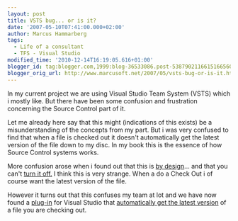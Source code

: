```yaml
---
layout: post
title: VSTS bug... or is it?
date: '2007-05-10T07:41:00.000+02:00'
author: Marcus Hammarberg
tags:
  - Life of a consultant
  - TFS - Visual Studio
modified_time: '2010-12-14T16:19:05.616+01:00'
blogger_id: tag:blogger.com,1999:blog-36533086.post-5387902116615166560
blogger_orig_url: http://www.marcusoft.net/2007/05/vsts-bug-or-is-it.html
---
```


In my
current project we are using Visual Studio Team System (VSTS) which i
mostly like. But there have been some confusion and frustration
concerning the Source Control part of it.

Let me already here say that this might (indications of this exists) be
a misunderstanding of the concepts from my part. But i was very confused
to find that when a file is checked out it doesn't automatically get the
latest version of the file down to my disc. In my book this is the
essence of how Source Control systems works.

More confusion arose when i found out that this is [by
design](http://blogs.msdn.com/buckh/archive/2005/08/20/454140.aspx)...
and that you can't [turn it
off.](http://myvstsblog.com/archive/2007/03/25/Get-Latest-on-Checkout-_2D00_-now-and-in-the-future.aspx)
I think this is very strange. When a do a Check Out i of course want the
latest version of the file.

However it turns out that this confuses my team at lot and we have now
found a
[plug-in](http://blogs.microsoft.co.il/files/folders/leon/entry10828.aspx)
for Visual Studio that [automatically get the latest
version](http://blogs.microsoft.co.il/blogs/srlteam/archive/2007/03/24/TFS-GetLatest-version-on-check_2D00_out-Add_2D00_In.aspx)
of a file you are checking out.
